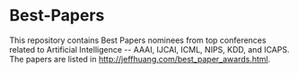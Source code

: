# Best-Papers

This repository contains Best Papers nominees from top conferences related to Artificial Intelligence -- AAAI, IJCAI, ICML, NIPS, KDD, and ICAPS.
The papers are listed in http://jeffhuang.com/best_paper_awards.html.

